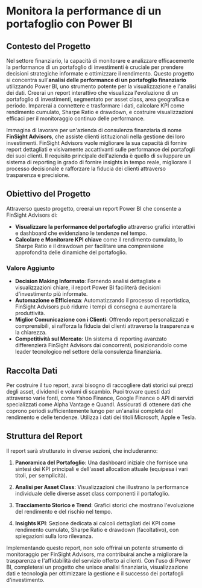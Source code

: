 # Monitora la performance di un portafoglio con Power BI

## Contesto del Progetto

Nel settore finanziario, la capacità di monitorare e analizzare efficacemente la performance di un portafoglio di investimenti è cruciale per prendere decisioni strategiche informate e ottimizzare il rendimento. Questo progetto si concentra sull'**analisi delle performance di un portafoglio finanziario** utilizzando Power BI, uno strumento potente per la visualizzazione e l'analisi dei dati. Creerai un report interattivo che visualizza l'evoluzione di un portafoglio di investimenti, segmentato per asset class, area geografica e periodo. Imparerai a connettere e trasformare i dati, calcolare KPI come rendimento cumulato, Sharpe Ratio e drawdown, e costruire visualizzazioni efficaci per il monitoraggio continuo delle performance.

Immagina di lavorare per un'azienda di consulenza finanziaria di nome **FinSight Advisors**, che assiste clienti istituzionali nella gestione dei loro investimenti. FinSight Advisors vuole migliorare la sua capacità di fornire report dettagliati e visivamente accattivanti sulle performance dei portafogli dei suoi clienti. Il requisito principale dell'azienda è quello di sviluppare un sistema di reporting in grado di fornire insights in tempo reale, migliorare il processo decisionale e rafforzare la fiducia dei clienti attraverso trasparenza e precisione.

## Obiettivo del Progetto

Attraverso questo progetto, creerai un report Power BI che consente a FinSight Advisors di:

- **Visualizzare la performance del portafoglio** attraverso grafici interattivi e dashboard che evidenziano le tendenze nel tempo.
- **Calcolare e Monitorare KPI chiave** come il rendimento cumulato, lo Sharpe Ratio e il drawdown per facilitare una comprensione approfondita delle dinamiche del portafoglio.

### Valore Aggiunto

- **Decision Making Informato**: Fornendo analisi dettagliate e visualizzazioni chiare, il report Power BI faciliterà decisioni d'investimento più informate.
- **Automazione e Efficienza**: Automatizzando il processo di reportistica, FinSight Advisors può ridurre i tempi di consegna e aumentare la produttività.
- **Miglior Comunicazione con i Clienti**: Offrendo report personalizzati e comprensibili, si rafforza la fiducia dei clienti attraverso la trasparenza e la chiarezza.
- **Competitività sul Mercato**: Un sistema di reporting avanzato differenzierà FinSight Advisors dai concorrenti, posizionandolo come leader tecnologico nel settore della consulenza finanziaria.

## Raccolta Dati

Per costruire il tuo report, avrai bisogno di raccogliere dati storici sui prezzi degli asset, dividendi e volumi di scambio. Puoi trovare questi dati attraverso varie fonti, come Yahoo Finance, Google Finance o API di servizi specializzati come Alpha Vantage e Quandl. Assicurati di ottenere dati che coprono periodi sufficientemente lungo per un'analisi completa del rendimento e delle tendenze. Utilizza i dati dei titoli Microsoft, Apple e Tesla.

## Struttura del Report

Il report sarà strutturato in diverse sezioni, che includeranno:

1. **Panoramica del Portafoglio**: Una dashboard iniziale che fornisce una sintesi dei KPI principali e dell'asset allocation attuale (equipesa i vari titoli, per semplicità).
   
2. **Analisi per Asset Class**: Visualizzazioni che illustrano la performance individuale delle diverse asset class componenti il portafoglio.
   

3. **Tracciamento Storico e Trend**: Grafici storici che mostrano l'evoluzione del rendimento e del rischio nel tempo.
   
4. **Insights KPI**: Sezione dedicata ai calcoli dettagliati dei KPI come rendimento cumulato, Sharpe Ratio e drawdown (facoltativo), con spiegazioni sulla loro rilevanza.


Implementando questo report, non solo offrirai un potente strumento di monitoraggio per FinSight Advisors, ma contribuirai anche a migliorare la trasparenza e l'affidabilità del servizio offerto ai clienti. Con l'uso di Power BI, completerai un progetto che unisce analisi finanziaria, visualizzazione dati e tecnologia per ottimizzare la gestione e il successo dei portafogli d'investimento.